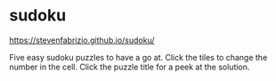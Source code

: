 # sudoku
https://stevenfabrizio.github.io/sudoku/

Five easy sudoku puzzles to have a go at. Click the tiles to change the number in the cell. Click the puzzle title for a peek at the solution.
